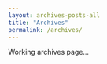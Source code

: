 ```yaml
---
layout: archives-posts-all
title: "Archives"
permalink: /archives/
---
```

Working archives page...
